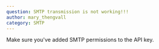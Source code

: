 ```yaml
---
question: SMTP transmission is not working!!!
author: mary_thengvall
category: SMTP
---
```

Make sure you've added SMTP permissions to the API key.
